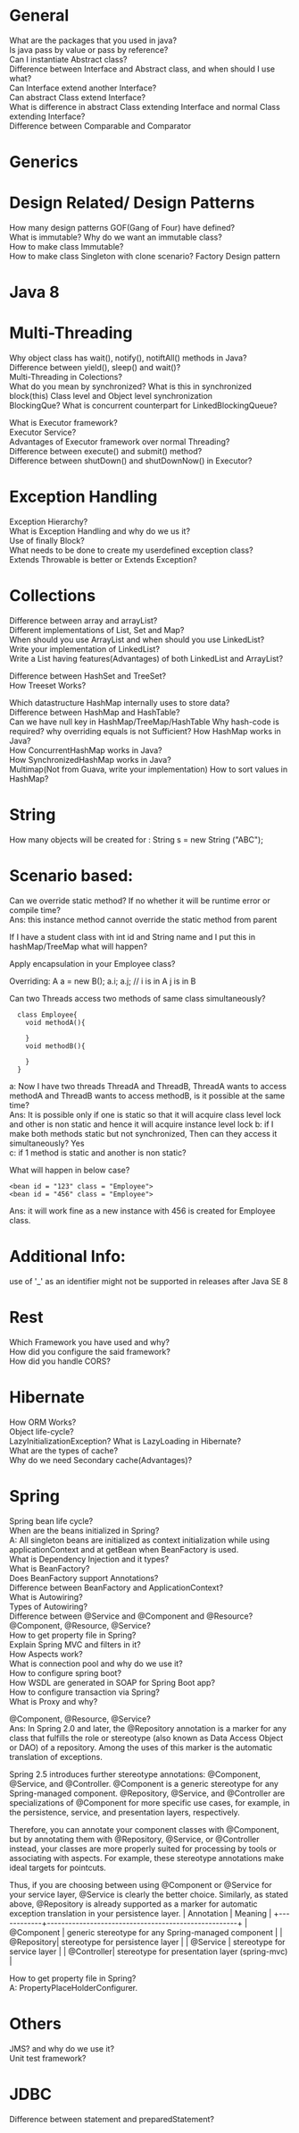 # General
What are the packages that you used in java?  
Is java pass by value or pass by reference?  
Can I instantiate Abstract class?  
Difference between Interface and Abstract class, and when should I use what?  
Can Interface extend another Interface?    
Can abstract Class extend Interface?  
What is difference in abstract Class extending Interface and normal Class extending Interface?  
Difference between Comparable and Comparator
  
# Generics

# Design Related/ Design Patterns
How many design patterns GOF(Gang of Four) have defined?  
What is immutable?
Why do we want an immutable class?  
How to make class Immutable?  
How to make class Singleton with clone scenario?
Factory Design pattern

# Java 8

# Multi-Threading
Why object class has wait(), notify(), notiftAll() methods in Java?  
Difference between yield(), sleep() and wait()?  
Multi-Threading in Colections?  
What do you mean by synchronized?
What is this in synchronized block(this)
Class level and Object level synchronization  
BlockingQue?
What is concurrent counterpart for LinkedBlockingQueue?

What is Executor framework?  
Executor Service?  
Advantages of Executor framework over normal Threading?  
Difference between execute() and submit() method?  
Difference between shutDown() and shutDownNow() in Executor?

# Exception Handling 
Exception Hierarchy?  
What is Exception Handling and why do we us it?  
Use of finally Block?  
What needs to be done to create my userdefined exception class?  
Extends Throwable is better or Extends Exception?  

# Collections
Difference between array and arrayList?  
Different implementations of List, Set and Map?  
When should you use ArrayList and when should you use LinkedList?  
Write your implementation of LinkedList?  
Write a List having features(Advantages) of both LinkedList and ArrayList?  

Difference between HashSet and TreeSet?  
How Treeset Works?  

Which datastructure HashMap internally uses to store data?  
Difference between HashMap and HashTable?  
Can we have null key in HashMap/TreeMap/HashTable
Why hash-code is required? why overriding equals is not Sufficient?
How HashMap works in Java?  
How ConcurrentHashMap works in Java?  
How SynchronizedHashMap works in Java?  
Multimap(Not from Guava, write your implementation)
How to sort values in HashMap?

# String
How many objects will be created for : String s = new String ("ABC"); 


# Scenario based:
Can we override static method? If no whether it will be runtime error or compile time?  
Ans: this instance method cannot override the static method from parent  

If I have a student class with int id and String name and I put this in hashMap/TreeMap what will happen?  

Apply encapsulation in your Employee class?    

Overriding: A a = new B(); a.i; a.j; // i is in A j is in B  

Can two Threads access two methods of same class simultaneously?  
  ```
    class Employee{
      void methodA(){

      }
      void methodB(){

      }
    }
  ```
a: Now I have two threads ThreadA and ThreadB, ThreadA wants to access methodA and ThreadB wants to access methodB, is it possible at the same time?  
  Ans: It is possible only if one is static so that it will acquire class level lock and other is non static and hence it will acquire instance level   lock
b: if I make both methods static but not synchronized, Then can they access it simultaneously? Yes  
c: if 1 method is static and another is non static?  

What will happen in below case?
```
<bean id = "123" class = "Employee">
<bean id = "456" class = "Employee">
```
Ans: it will work fine as a new instance with 456 is created for Employee class.


# Additional Info:
use of '_' as an identifier might not be supported in releases after Java SE 8

# Rest
Which Framework you have used and why?  
How did you configure the said framework?  
How did you handle CORS?  

# Hibernate
How ORM Works?  
Object life-cycle?    
LazyInitializationException?
What is LazyLoading in Hibernate?  
What are the types of cache?  
Why do we need Secondary cache(Advantages)?  


# Spring
Spring bean life cycle?    
When are the beans initialized in Spring?  
A: All singleton beans are initialized as context initialization while using applicationContext and at getBean when BeanFactory is used.  
What is Dependency Injection and it types?  
What is BeanFactory?   
Does BeanFactory support Annotations?  
Difference between BeanFactory and ApplicationContext?  
What is Autowiring?  
Types of Autowiring?  
Difference between @Service and @Component and @Resource?  
@Component, @Resource, @Service?  
How to get property file in Spring?  
Explain Spring MVC and filters in it?    
How Aspects work?   
What is connection pool and why do we use it?  
How to configure spring boot?  
How WSDL are generated in SOAP for Spring Boot app?  
How to configure transaction via Spring?  
What is Proxy and why?  

@Component, @Resource, @Service?  
Ans: In Spring 2.0 and later, the @Repository annotation is a marker for any class that fulfills the role or stereotype (also known as Data Access Object or DAO) of a repository. Among the uses of this marker is the automatic translation of exceptions.

Spring 2.5 introduces further stereotype annotations: @Component, @Service, and @Controller. @Component is a generic stereotype for any Spring-managed component. @Repository, @Service, and @Controller are specializations of @Component for more specific use cases, for example, in the persistence, service, and presentation layers, respectively.

Therefore, you can annotate your component classes with @Component, but by annotating them with @Repository, @Service, or @Controller instead, your classes are more properly suited for processing by tools or associating with aspects. For example, these stereotype annotations make ideal targets for pointcuts.

Thus, if you are choosing between using @Component or @Service for your service layer, @Service is clearly the better choice. Similarly, as stated above, @Repository is already supported as a marker for automatic exception translation in your persistence layer.
| Annotation | Meaning                                             |
+------------+-----------------------------------------------------+
| @Component | generic stereotype for any Spring-managed component |
| @Repository| stereotype for persistence layer                    |
| @Service   | stereotype for service layer                        |
| @Controller| stereotype for presentation layer (spring-mvc)      |

How to get property file in Spring?  
A: PropertyPlaceHolderConfigurer.  

# Others
JMS? and why do we use it?  
Unit test framework?

# JDBC
Difference between statement and preparedStatement?  


